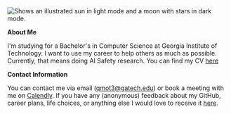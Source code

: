 <picture>
  <source media="(prefers-color-scheme: dark)" srcset="https://drive.google.com/uc?id=12QgwZ6is5JSFaVDGnD_GKv_Q6Dnar04N" =100x20>
  <source media="(prefers-color-scheme: light)" srcset="https://drive.google.com/uc?id=12QgwZ6is5JSFaVDGnD_GKv_Q6Dnar04N">
  <img alt="Shows an illustrated sun in light mode and a moon with stars in dark mode." src="https://drive.google.com/uc?id=12QgwZ6is5JSFaVDGnD_GKv_Q6Dnar04N">
</picture>

**About Me**

I'm studying for a Bachelor's in Computer Science at Georgia Institute of Technology. I want to use my career to help others as much as possible. Currently, that means doing AI Safety research. You can find my CV [here](https://drive.google.com/file/d/18x24Ke5Y-MAvti0AjoowCVwATXrfTEMA/view?usp=sharing)

**Contact  Information**

You can contact me via email (qmot3@gatech.edu) or book a meeting with me on [Calendly](https://calendly.com/qmot/30min). If you have any (anonymous) feedback about my GitHub, career plans, life choices, or anything else I would love to receive it [here](https://forms.gle/FPc3gCz9KRsddHoV9).

<!--
**QuarionIC/QuarionIC** is a ✨ _special_ ✨ repository because its `README.md` (this file) appears on your GitHub profile.

Here are some ideas to get you started:

- 🔭 I’m currently working on ...
- 🌱 I’m currently learning ...
- 👯 I’m looking to collaborate on ...
- 🤔 I’m looking for help with ...
- 💬 Ask me about ...
- 📫 How to reach me: ...
- 😄 Pronouns: ...
- ⚡ Fun fact: ...
<picture>
  <source media="(prefers-color-scheme: dark)" srcset="https://drive.google.com/uc?id=12QgwZ6is5JSFaVDGnD_GKv_Q6Dnar04N">
  <source media="(prefers-color-scheme: light)" srcset="https://drive.google.com/uc?id=12QgwZ6is5JSFaVDGnD_GKv_Q6Dnar04N">
  <img alt="Shows an illustrated sun in light mode and a moon with stars in dark mode." src="https://drive.google.com/uc?id=12QgwZ6is5JSFaVDGnD_GKv_Q6Dnar04N">
</picture>
</details>
<details>
<summary>Coursework</summary>
  I've added
</details>
-->

